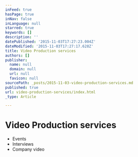 ```yaml
---
inFeed: true
hasPage: true
inNav: false
inLanguage: null
starred: true
keywords: []
description: ''
datePublished: '2015-11-03T17:27:23.004Z'
dateModified: '2015-11-03T17:27:17.628Z'
title: Video Production services
authors: []
publisher:
  name: null
  domain: null
  url: null
  favicon: null
sourcePath: _posts/2015-11-03-video-production-services.md
published: true
url: video-production-services/index.html
_type: Article

---
```

# Video Production services

* Events
* Interviews
* Company video